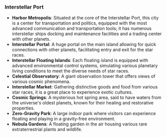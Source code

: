 ### Interstellar Port
- **Harbor Metropolis**: Situated at the core of the Interstellar Port, this city is a center for transportation and politics, equipped with the most advanced communication and transportation tools; it has numerous interstellar ships docking and maintenance facilities and a trading center with other planets.
- **Interstellar Portal**: A huge portal on the main island allowing for quick connections with other planets, facilitating entry and exit for the star races.
- **Interstellar Floating Islands**: Each floating island is equipped with advanced environmental control systems, simulating various planetary living conditions to meet the diverse needs of star races.
- **Celestial Observatory**: A giant observation tower that offers views of various cosmic phenomena.
- **Interstellar Market**: Gathering distinctive goods and food from various star races, it is a great place to experience exotic cultures.
- **Cosmic Springs**: A mysterious hot spring area, said to have waters from the universe's oldest planets, known for their healing and restorative properties.
- **Zero-Gravity Park**: A large indoor park where visitors can experience floating and playing in a gravity-free environment.
- **Nebula Gardens**: A floating garden in the air housing various rare extraterrestrial plants and wildlife.

